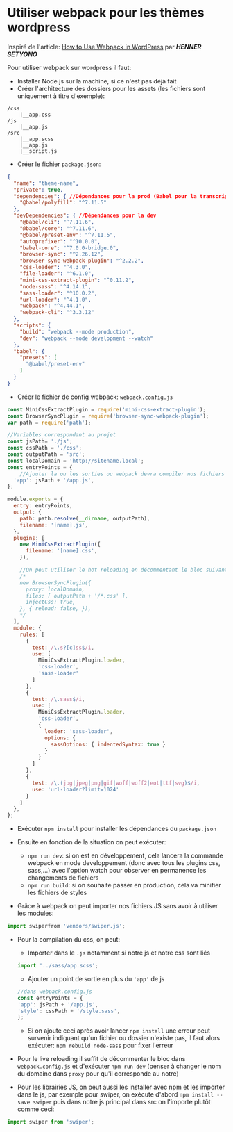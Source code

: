 # Utiliser webpack pour les thèmes wordpress

Inspiré de l'article: [How to Use Webpack in WordPress](https://wptips.dev/webpack-in-wordpress/) par ***HENNER SETYONO***

Pour utiliser webpack sur wordpress il faut: 
- Installer Node.js sur la machine, si ce n'est pas déjà fait
- Créer l'architecture des dossiers pour les assets (les fichiers sont uniquement à titre d'exemple):
```
/css
    |__app.css
/js
    |__app.js
/src
    |__app.scss
    |__app.js
    |__script.js
```
- Créer le fichier ``package.json``:
```json
{
  "name": "theme-name",
  "private": true,
  "dependencies": { //Dépendances pour la prod (Babel pour la transcription entre les types de JS)
    "@babel/polyfill": "^7.11.5"
  },
  "devDependencies": { //Dépendances pour la dev
    "@babel/cli": "^7.11.6",
    "@babel/core": "^7.11.6",
    "@babel/preset-env": "^7.11.5",
    "autoprefixer": "^10.0.0",
    "babel-core": "^7.0.0-bridge.0",
    "browser-sync": "^2.26.12",
    "browser-sync-webpack-plugin": "^2.2.2",
    "css-loader": "^4.3.0",
    "file-loader": "^6.1.0",
    "mini-css-extract-plugin": "^0.11.2",
    "node-sass": "^4.14.1",
    "sass-loader": "^10.0.2",
    "url-loader": "^4.1.0",
    "webpack": "^4.44.1",
    "webpack-cli": "^3.3.12"
  },
  "scripts": {
    "build": "webpack --mode production",
    "dev": "webpack --mode development --watch"
  },
  "babel": {
    "presets": [
      "@babel/preset-env"
    ]
  }
}
```
- Créer le fichier de config webpack: ``webpack.config.js``
```js
const MiniCssExtractPlugin = require('mini-css-extract-plugin');
const BrowserSyncPlugin = require('browser-sync-webpack-plugin');
var path = require('path');

//Variables correspondant au projet
const jsPath= './js';
const cssPath = './css';
const outputPath = 'src';
const localDomain = 'http://sitename.local';
const entryPoints = {
    //Ajouter la ou les sorties ou webpack devra compiler nos fichiers (app ou bundle par exemple)
  'app': jsPath + '/app.js',
};

module.exports = {
  entry: entryPoints,
  output: {
    path: path.resolve(__dirname, outputPath),
    filename: '[name].js',
  },
  plugins: [
    new MiniCssExtractPlugin({
      filename: '[name].css',
    }),

    //On peut utiliser le hot reloading en décommentant le bloc suivant
    /*
    new BrowserSyncPlugin({
      proxy: localDomain,
      files: [ outputPath + '/*.css' ],
      injectCss: true,
    }, { reload: false, }),
    */
  ],
  module: {
    rules: [
      {
        test: /\.s?[c]ss$/i,
        use: [
          MiniCssExtractPlugin.loader,
          'css-loader',
          'sass-loader'
        ]
      },
      {
        test: /\.sass$/i,
        use: [
          MiniCssExtractPlugin.loader,
          'css-loader',
          {
            loader: 'sass-loader',
            options: {
              sassOptions: { indentedSyntax: true }
            }
          }
        ]
      },
      {
        test: /\.(jpg|jpeg|png|gif|woff|woff2|eot|ttf|svg)$/i,
        use: 'url-loader?limit=1024'
      }
    ]
  },
};
```
- Exécuter ``npm install`` pour installer les dépendances du ``package.json``
- Ensuite en fonction de la situation on peut exécuter:
    - ``npm run dev``: si on est en développement, cela lancera la commande webpack en mode developpement (donc avec tous les plugins css, sass,...) avec l'option watch pour observer en permanence les changements de fichiers
    - ``npm run build``: si on souhaite passer en production, cela va minifier les fichiers de styles

- Grâce à webpack on peut importer nos fichiers JS sans avoir à utiliser les modules:
```js
import swiperfrom 'vendors/swiper.js';
```

- Pour la compilation du css, on peut:
    - Importer dans le ``.js`` notamment si notre js et notre css sont liés
    ```js
    import '../sass/app.scss';
    ```
    - Ajouter un point de sortie en plus du ``'app'`` de js
    ```js
    //dans webpack.config.js
    const entryPoints = {
    'app': jsPath + '/app.js',
    'style': cssPath + '/style.sass',
    };
    ```
    - Si on ajoute ceci après avoir lancer ``npm install`` une erreur peut survenir indiquant qu'un fichier ou dossier n'existe pas, il faut alors exécuter: ``npm rebuild node-sass`` pour fixer l'erreur

- Pour le live reloading il suffit de décommenter le bloc dans ``webpack.config.js`` et d'exécuter ``npm run dev`` (penser à changer le nom du domaine dans ``proxy`` pour qu'il corresponde au notre)

- Pour les librairies JS, on peut aussi les installer avec npm et les importer dans le js, par exemple pour swiper, on exécute d'abord ``npm install --save swiper`` puis dans notre js principal dans src on l'importe plutôt comme ceci:
```js
import swiper from 'swiper';
```

